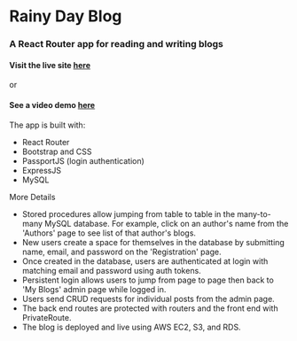 # Rainy Day Blog

### A React Router app for reading and writing blogs

#### Visit the live site [here](http://54.215.230.88:3000/) 
or
#### See a video demo [here](https://www.youtube.com/watch?v=l1Rs5hOCpSk)


The app is built with:
* React Router
* Bootstrap and CSS
* PassportJS (login authentication)
* ExpressJS
* MySQL





More Details
* Stored procedures allow jumping from table to table in the many-to-many MySQL database. For example, click on an author's name from the 'Authors' page to see list of that author's blogs.
* New users create a space for themselves in the database by submitting name, email, and password on the 'Registration' page. 
* Once created in the database, users are authenticated at login with matching email and password using auth tokens.
* Persistent login allows users to jump from page to page then back to 'My Blogs' admin page while logged in.
* Users send CRUD requests for individual posts from the admin page.
* The back end routes are protected with routers and the front end with PrivateRoute.
* The blog is deployed and live using AWS EC2, S3, and RDS.